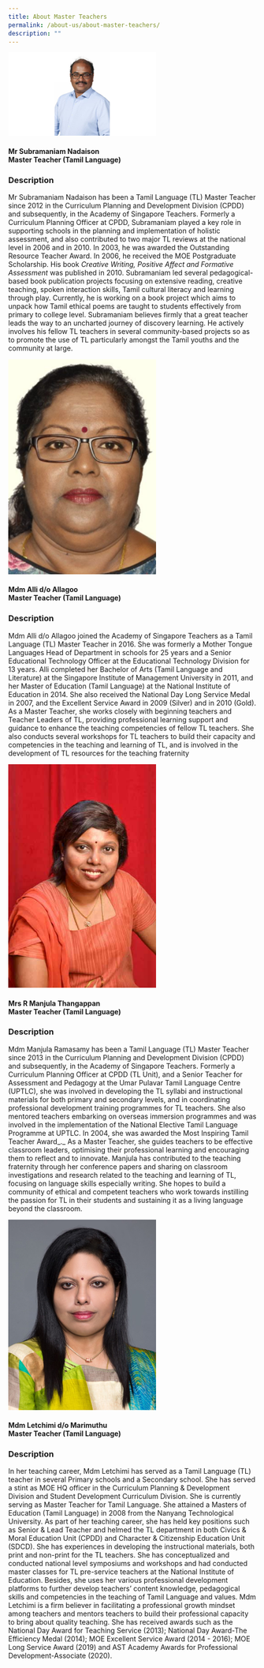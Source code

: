 ```yaml
---
title: About Master Teachers
permalink: /about-us/about-master-teachers/
description: ""
---
```

<img src="/images/pmtt-uptlc.jpg" style="width:300px" />
<h4>Mr Subramaniam Nadaison<br>
Master Teacher (Tamil Language)</h4>

### Description


Mr Subramaniam Nadaison has been a Tamil Language (TL) Master Teacher since 2012 in the Curriculum Planning and Development Division (CPDD) and subsequently, in the Academy of Singapore Teachers. Formerly a Curriculum Planning Officer at CPDD, Subramaniam played a key role in supporting schools in the planning and implementation of holistic assessment, and also contributed to two major TL reviews at the national level in 2006 and in 2010. In 2003, he was awarded the Outstanding Resource Teacher Award. In 2006, he received the MOE Postgraduate Scholarship. His book _Creative Writing, Positive Affect and Formative Assessment_ was published in 2010. Subramaniam led several pedagogical-based book publication projects focusing on extensive reading, creative teaching, spoken interaction skills, Tamil cultural literacy and learning through play. Currently, he is working on a book project which aims to unpack how Tamil ethical poems are taught to students effectively from primary to college level. Subramaniam believes firmly that a great teacher leads the way to an uncharted journey of discovery learning. He actively involves his fellow TL teachers in several community-based projects so as to promote the use of TL particularly amongst the Tamil youths and the community at large.


<img src="/images/picture11.png" style="width:300px" />

<h4>Mdm Alli d/o Allagoo<br>
Master Teacher (Tamil Language)</h4>

### Description


Mdm Alli d/o Allagoo joined the Academy of Singapore Teachers as a Tamil Language (TL) Master Teacher in 2016. She was formerly a Mother Tongue Languages Head of Department in schools for 25 years and a Senior Educational Technology Officer at the Educational Technology Division for 13 years. Alli completed her Bachelor of Arts (Tamil Language and Literature) at the Singapore Institute of Management University in 2011, and her Master of Education (Tamil Language) at the National Institute of Education in 2014. She also received the National Day Long Service Medal in 2007, and the Excellent Service Award in 2009 (Silver) and in 2010 (Gold). As a Master Teacher, she works closely with beginning teachers and Teacher Leaders of TL, providing professional learning support and guidance to enhance the teaching competencies of fellow TL teachers. She also conducts several workshops for TL teachers to build their capacity and competencies in the teaching and learning of TL, and is involved in the development of TL resources for the teaching fraternity

<img src="/images/tn-photo--manjula-jpg-mid.jpg" style="width:300px" />


<h4>Mrs R Manjula Thangappan<br>
Master Teacher (Tamil Language)</h4>

### Description


Mdm Manjula Ramasamy has been a Tamil Language (TL) Master Teacher since 2013 in the Curriculum Planning and Development Division (CPDD) and subsequently, in the Academy of Singapore Teachers. Formerly a Curriculum Planning Officer at CPDD (TL Unit), and a Senior Teacher for Assessment and Pedagogy at the Umar Pulavar Tamil Language Centre (UPTLC), she was involved in developing the TL syllabi and instructional materials for both primary and secondary levels, and in coordinating professional development training programmes for TL teachers. She also mentored teachers embarking on overseas immersion programmes and was involved in the implementation of the National Elective Tamil Language Programme at UPTLC. In 2004, she was awarded the Most Inspiring Tamil Teacher Award_._ As a Master Teacher, she guides teachers to be effective classroom leaders, optimising their professional learning and encouraging them to reflect and to innovate. Manjula has contributed to the teaching fraternity through her conference papers and sharing on classroom investigations and research related to the teaching and learning of TL, focusing on language skills especially writing. She hopes to build a community of ethical and competent teachers who work towards instilling the passion for TL in their students and sustaining it as a living language beyond the classroom.


<img src="/images/mtt-mdm-letchimi.jpg" style="width:300px" />

<h4>Mdm Letchimi d/o Marimuthu<br>
Master Teacher (Tamil Language)</h4>

### Description


In her teaching career, Mdm Letchimi has served as a Tamil Language (TL) teacher in several Primary schools and a Secondary school. She has served a stint as MOE HQ officer in the Curriculum Planning & Development Division and Student Development Curriculum Division. She is currently serving as Master Teacher for Tamil Language. She attained a Masters of Education (Tamil Language) in 2008 from the Nanyang Technological University. As part of her teaching career, she has held key positions such as Senior & Lead Teacher and helmed the TL department in both Civics & Moral Education Unit (CPDD) and Character & Citizenship Education Unit (SDCD). She has experiences in developing the instructional materials, both print and non-print for the TL teachers. She has conceptualized and conducted national level symposiums and workshops and had conducted master classes for TL pre-service teachers at the National Institute of Education. Besides, she uses her various professional development platforms to further develop teachers’ content knowledge, pedagogical skills and competencies in the teaching of Tamil Language and values. Mdm Letchimi is a firm believer in facilitating a professional growth mindset among teachers and mentors teachers to build their professional capacity to bring about quality teaching. She has received awards such as the National Day Award for Teaching Service (2013); National Day Award-The Efficiency Medal (2014); MOE Excellent Service Award (2014 - 2016); MOE Long Service Award (2019) and AST Academy Awards for Professional Development-Associate (2020).